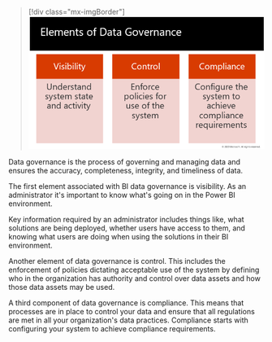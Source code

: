 > [!div class="mx-imgBorder"]
> [![Graphic of three elements of data governance, visibility, control, and compliance with text descriptions.](../media/2-elements.png)](../media/2-elements.png#lightbox)

Data governance is the process of governing and managing data and ensures the accuracy, completeness, integrity, and timeliness of data.

The first element associated with BI data governance is visibility. As an administrator it's important to know what's going on in the Power BI environment.

Key information required by an administrator includes things like, what solutions are being deployed, whether users have access to them, and knowing what users are doing when using the solutions in their BI environment.

Another element of data governance is control. This includes the enforcement of policies dictating acceptable use of the system by defining who in the organization has authority and control over data assets and how those data assets may be used.

A third component of data governance is compliance. This means that processes are in place to control your data and ensure that all regulations are met in all your organization's data practices. Compliance starts with configuring your system to achieve compliance requirements.
